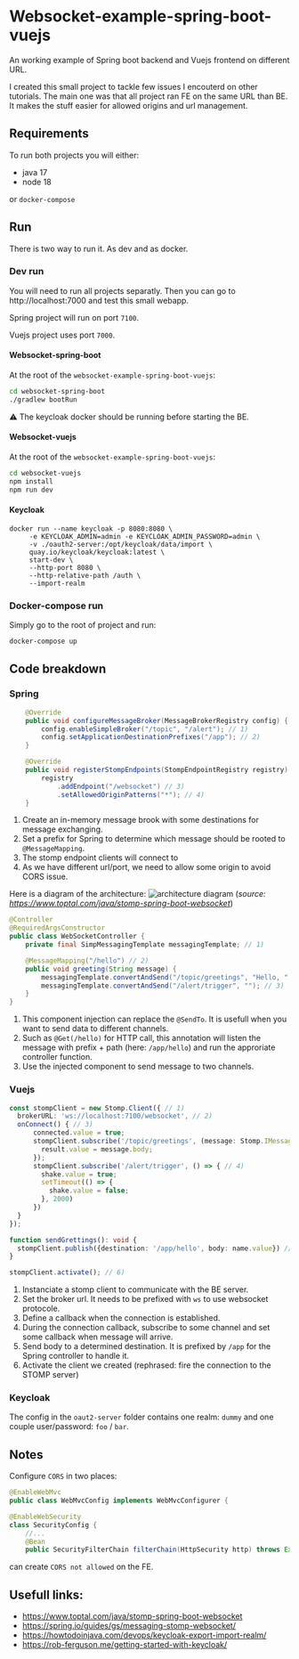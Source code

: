 # Websocket-example-spring-boot-vuejs
An working example of Spring boot backend and Vuejs frontend on different URL.

I created this small project to tackle few issues I encouterd on other tutorials.
The main one was that all project ran FE on the same URL than BE. It makes the stuff easier for allowed origins and url management.

## Requirements

To run both projects you will either:
* java 17
* node 18

or `docker-compose`

## Run

There is two way to run it. As dev and as docker.

### Dev run

You will need to run all projects separatly. Then you can go to http://localhost:7000 and test this small webapp.

Spring project will run on port `7100`.

Vuejs project uses port `7000`.


#### Websocket-spring-boot

At the root of the `websocket-example-spring-boot-vuejs`:
```bash
cd websocket-spring-boot
./gradlew bootRun
```
:warning: The keycloak docker should be running before starting the BE.

#### Websocket-vuejs
At the root of the `websocket-example-spring-boot-vuejs`:

```bash
cd websocket-vuejs
npm install
npm run dev
```

#### Keycloak

```
docker run --name keycloak -p 8080:8080 \
     -e KEYCLOAK_ADMIN=admin -e KEYCLOAK_ADMIN_PASSWORD=admin \
     -v ./oauth2-server:/opt/keycloak/data/import \
     quay.io/keycloak/keycloak:latest \
     start-dev \
     --http-port 8080 \
     --http-relative-path /auth \
     --import-realm
```

### Docker-compose run

Simply go to the root of project and run:
```
docker-compose up
```

## Code breakdown

### Spring

```java
    @Override
    public void configureMessageBroker(MessageBrokerRegistry config) {
        config.enableSimpleBroker("/topic", "/alert"); // 1)
        config.setApplicationDestinationPrefixes("/app"); // 2)
    }

    @Override
    public void registerStompEndpoints(StompEndpointRegistry registry) {
        registry
            .addEndpoint("/websocket") // 3)
            .setAllowedOriginPatterns("*"); // 4)
    }
```

1. Create an in-memory message brook with some destinations for message exchanging.
2. Set a prefix for Spring to determine which message should be rooted to `@MessageMapping`.
3. The stomp endpoint clients will connect to
4. As we have different url/port, we need to allow some origin to avoid CORS issue.

Here is a diagram of the architecture: ![architecture diagram](https://assets.toptal.io/images?url=https%3A%2F%2Fuploads.toptal.io%2Fblog%2Fimage%2F129598%2Ftoptal-blog-image-1555593632876-e8be5fa57853689bab282bb8be341130.png)
(_source: https://www.toptal.com/java/stomp-spring-boot-websocket_)

```java
@Controller
@RequiredArgsConstructor
public class WebSocketController {
    private final SimpMessagingTemplate messagingTemplate; // 1)

    @MessageMapping("/hello") // 2)
    public void greeting(String message) {
        messagingTemplate.convertAndSend("/topic/greetings", "Hello, " + message + "!"); // 3)
        messagingTemplate.convertAndSend("/alert/trigger", ""); // 3)
    }
}
```

1. This component injection can replace the `@SendTo`. It is usefull when you want to send data to different channels.
2. Such as `@Get(/hello)` for HTTP call, this annotation will listen the message with prefix + path (here: `/app/hello`) and run the approriate controller function.
3. Use the injected component to send message to two channels.


### Vuejs

```typescript
const stompClient = new Stomp.Client({ // 1)
  brokerURL: 'ws://localhost:7100/websocket', // 2)
  onConnect() { // 3)
      connected.value = true;
      stompClient.subscribe('/topic/greetings', (message: Stomp.IMessage) => { // 4)
        result.value = message.body;
      });
      stompClient.subscribe('/alert/trigger', () => { // 4)
        shake.value = true;
        setTimeout(() => {
          shake.value = false;
        }, 2000)
      })
  }
});

function sendGrettings(): void {
  stompClient.publish({destination: '/app/hello', body: name.value}) // 5)
}

stompClient.activate(); // 6)
```
1. Instanciate a stomp client to communicate with the BE server.
2. Set the broker url. It needs to be prefixed with `ws` to use websocket protocole.
3. Define a callback when the connection is established.
4. During the connection callback, subscribe to some channel and set some callback when message will arrive.
5. Send body to a determined destination. It is prefixed by `/app` for the Spring controller to handle it.
6. Activate the client we created (rephrased: fire the connection to the STOMP server)

### Keycloak

The config in the `oaut2-server` folder contains one realm: `dummy` and one couple user/password: `foo` / `bar`.


## Notes

Configure `CORS` in two places:
```java
@EnableWebMvc
public class WebMvcConfig implements WebMvcConfigurer {
```
```java
@EnableWebSecurity
class SecurityConfig {
    //...
    @Bean
    public SecurityFilterChain filterChain(HttpSecurity http) throws Exception {
```
can create `CORS not allowed` on the FE.


## Usefull links:
* https://www.toptal.com/java/stomp-spring-boot-websocket
* https://spring.io/guides/gs/messaging-stomp-websocket/
* https://howtodoinjava.com/devops/keycloak-export-import-realm/
* https://rob-ferguson.me/getting-started-with-keycloak/
